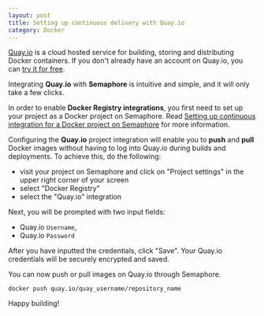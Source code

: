 ```yaml
---
layout: post
title: Setting up continuous delivery with Quay.io
category: Docker
---
```


[Quay.io](https://quay.io/) is a cloud hosted service for building, storing and
distributing Docker containers. If you don't already have an account on Quay.io,
you can [try it for free](https://quay.io/plans/?trial-plan=free).

Integrating **Quay.io** with **Semaphore** is intuitive and simple, and it
will only take a few clicks.

In order to enable **Docker Registry integrations**, you first need to set up
your project as a Docker project on Semaphore. Read
[Setting up continuous integration for a Docker project on Semaphore](/docs/docker/setting-up-continuous-integration-for-docker-project.html)
for more information.

Configuring the **Quay.io** project integration will enable you to **push** and
**pull** Docker images without having to log into Quay.io during builds
and deployments. To achieve this, do the following:

  - visit your project on Semaphore and click on "Project settings" in the upper
      right corner of your screen
  - select "Docker Registry"
  - select the "Quay.io" integration

Next, you will be prompted with two input fields:

  - Quay.io `Username`,
  - Quay.io `Password`

After you have inputted the credentials, click "Save". Your Quay.io credentials
will be securely encrypted and saved.

You can now push or pull images on Quay.io through Semaphore.

```
docker push quay.io/quay_username/repository_name
```

Happy building!
